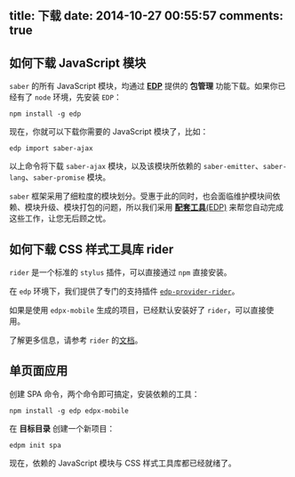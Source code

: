 title: 下载
date: 2014-10-27 00:55:57
comments: true
---

## 如何下载 JavaScript 模块

`saber` 的所有 JavaScript 模块，均通过 [**EDP**](https://github.com/ecomfe/edp) 提供的 **包管理** 功能下载。如果你已经有了 `node` 环境，先安装 `EDP`：

    npm install -g edp

现在，你就可以下载你需要的 JavaScript 模块了，比如：

    edp import saber-ajax

以上命令将下载 `saber-ajax` 模块，以及该模块所依赖的 `saber-emitter`、`saber-lang`、`saber-promise` 模块。

`saber` 框架采用了细粒度的模块划分。受惠于此的同时，也会面临维护模块间依赖、模块升级、模块打包的问题，所以我们采用 [**配套工具**(EDP)](https://github.com/ecomfe/edp) 来帮您自动完成这些工作，让您无后顾之忧。

## 如何下载 CSS 样式工具库 rider

`rider` 是一个标准的 `stylus` 插件，可以直接通过 `npm` 直接安装。

在 `edp` 环境下，我们提供了专门的支持插件 [`edp-provider-rider`](https://github.com/ecomfe/edp-provider-rider)。

如果是使用 `edpx-mobile` 生成的项目，已经默认安装好了 `rider`，可以直接使用。

了解更多信息，请参考 `rider` 的[文档](http://github.com/ecomfe/rider)。

## 单页面应用

创建 SPA 命令，两个命令即可搞定，安装依赖的工具：

    npm install -g edp edpx-mobile

在 **目标目录** 创建一个新项目：

    edpm init spa

现在，依赖的 JavaScript 模块与 CSS 样式工具库都已经就绪了。
